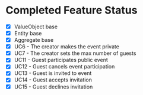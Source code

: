 # Completed Feature Status

* [x] ValueObject base
* [x] Entity base
* [x] Aggregate base
* [x] UC6 -  The creator makes the event private
* [x] UC7 - The creator sets the max number of guests
* [x] UC11 - Guest participates public event
* [x] UC12 - Guest cancels event participation
* [x] UC13 - Guest is invited to event
* [x] UC14 - Guest accepts invitation
* [x] UC15 - Guest declines invitation